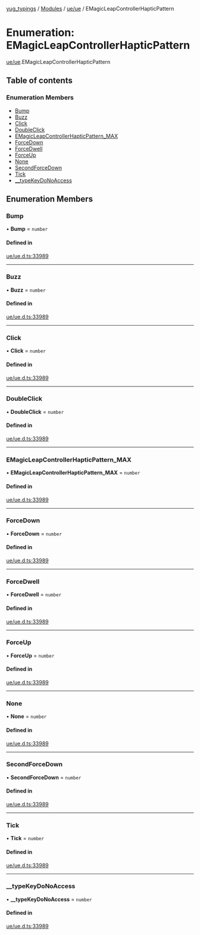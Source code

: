 [yug_typings](../README.md) / [Modules](../modules.md) / [ue/ue](../modules/ue_ue.md) / EMagicLeapControllerHapticPattern

# Enumeration: EMagicLeapControllerHapticPattern

[ue/ue](../modules/ue_ue.md).EMagicLeapControllerHapticPattern

## Table of contents

### Enumeration Members

- [Bump](ue_ue.EMagicLeapControllerHapticPattern.md#bump)
- [Buzz](ue_ue.EMagicLeapControllerHapticPattern.md#buzz)
- [Click](ue_ue.EMagicLeapControllerHapticPattern.md#click)
- [DoubleClick](ue_ue.EMagicLeapControllerHapticPattern.md#doubleclick)
- [EMagicLeapControllerHapticPattern\_MAX](ue_ue.EMagicLeapControllerHapticPattern.md#emagicleapcontrollerhapticpattern_max)
- [ForceDown](ue_ue.EMagicLeapControllerHapticPattern.md#forcedown)
- [ForceDwell](ue_ue.EMagicLeapControllerHapticPattern.md#forcedwell)
- [ForceUp](ue_ue.EMagicLeapControllerHapticPattern.md#forceup)
- [None](ue_ue.EMagicLeapControllerHapticPattern.md#none)
- [SecondForceDown](ue_ue.EMagicLeapControllerHapticPattern.md#secondforcedown)
- [Tick](ue_ue.EMagicLeapControllerHapticPattern.md#tick)
- [\_\_typeKeyDoNoAccess](ue_ue.EMagicLeapControllerHapticPattern.md#__typekeydonoaccess)

## Enumeration Members

### Bump

• **Bump** = `number`

#### Defined in

[ue/ue.d.ts:33989](https://github.com/YugMetaverse/yug_typings/blob/b7d9b19/ue/ue.d.ts#L33989)

___

### Buzz

• **Buzz** = `number`

#### Defined in

[ue/ue.d.ts:33989](https://github.com/YugMetaverse/yug_typings/blob/b7d9b19/ue/ue.d.ts#L33989)

___

### Click

• **Click** = `number`

#### Defined in

[ue/ue.d.ts:33989](https://github.com/YugMetaverse/yug_typings/blob/b7d9b19/ue/ue.d.ts#L33989)

___

### DoubleClick

• **DoubleClick** = `number`

#### Defined in

[ue/ue.d.ts:33989](https://github.com/YugMetaverse/yug_typings/blob/b7d9b19/ue/ue.d.ts#L33989)

___

### EMagicLeapControllerHapticPattern\_MAX

• **EMagicLeapControllerHapticPattern\_MAX** = `number`

#### Defined in

[ue/ue.d.ts:33989](https://github.com/YugMetaverse/yug_typings/blob/b7d9b19/ue/ue.d.ts#L33989)

___

### ForceDown

• **ForceDown** = `number`

#### Defined in

[ue/ue.d.ts:33989](https://github.com/YugMetaverse/yug_typings/blob/b7d9b19/ue/ue.d.ts#L33989)

___

### ForceDwell

• **ForceDwell** = `number`

#### Defined in

[ue/ue.d.ts:33989](https://github.com/YugMetaverse/yug_typings/blob/b7d9b19/ue/ue.d.ts#L33989)

___

### ForceUp

• **ForceUp** = `number`

#### Defined in

[ue/ue.d.ts:33989](https://github.com/YugMetaverse/yug_typings/blob/b7d9b19/ue/ue.d.ts#L33989)

___

### None

• **None** = `number`

#### Defined in

[ue/ue.d.ts:33989](https://github.com/YugMetaverse/yug_typings/blob/b7d9b19/ue/ue.d.ts#L33989)

___

### SecondForceDown

• **SecondForceDown** = `number`

#### Defined in

[ue/ue.d.ts:33989](https://github.com/YugMetaverse/yug_typings/blob/b7d9b19/ue/ue.d.ts#L33989)

___

### Tick

• **Tick** = `number`

#### Defined in

[ue/ue.d.ts:33989](https://github.com/YugMetaverse/yug_typings/blob/b7d9b19/ue/ue.d.ts#L33989)

___

### \_\_typeKeyDoNoAccess

• **\_\_typeKeyDoNoAccess** = `number`

#### Defined in

[ue/ue.d.ts:33989](https://github.com/YugMetaverse/yug_typings/blob/b7d9b19/ue/ue.d.ts#L33989)
